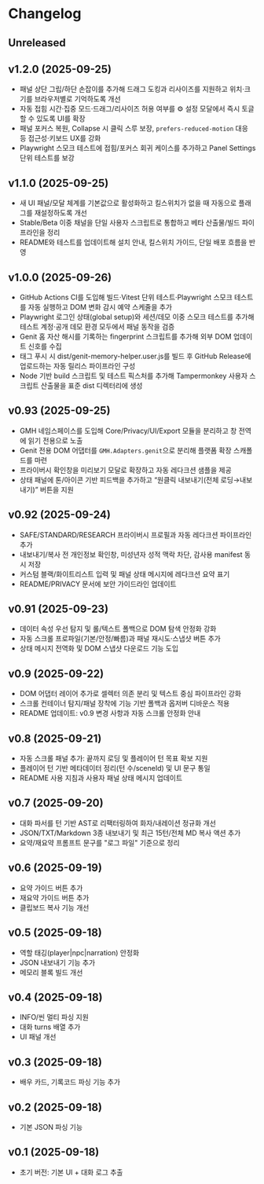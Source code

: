 # Changelog

## Unreleased

## v1.2.0 (2025-09-25)
- 패널 상단 그립/하단 손잡이를 추가해 드래그 도킹과 리사이즈를 지원하고 위치·크기를 브라우저별로 기억하도록 개선
- 자동 접힘 시간·집중 모드·드래그/리사이즈 허용 여부를 ⚙ 설정 모달에서 즉시 토글할 수 있도록 UI를 확장
- 패널 포커스 복원, Collapse 시 클릭 스루 보장, `prefers-reduced-motion` 대응 등 접근성·키보드 UX를 강화
- Playwright 스모크 테스트에 접힘/포커스 회귀 케이스를 추가하고 Panel Settings 단위 테스트를 보강

## v1.1.0 (2025-09-25)
- 새 UI 패널/모달 체계를 기본값으로 활성화하고 킬스위치가 없을 때 자동으로 플래그를 재설정하도록 개선
- Stable/Beta 이중 채널을 단일 사용자 스크립트로 통합하고 베타 산출물/빌드 파이프라인을 정리
- README와 테스트를 업데이트해 설치 안내, 킬스위치 가이드, 단일 배포 흐름을 반영

## v1.0.0 (2025-09-26)
- GitHub Actions CI를 도입해 빌드·Vitest 단위 테스트·Playwright 스모크 테스트를 자동 실행하고 DOM 변화 감시 예약 스케줄을 추가
- Playwright 로그인 상태(global setup)와 세션/데모 이중 스모크 테스트를 추가해 테스트 계정·공개 데모 환경 모두에서 패널 동작을 검증
- Genit 홈 자산 해시를 기록하는 fingerprint 스크립트를 추가해 외부 DOM 업데이트 신호를 수집
- 태그 푸시 시 dist/genit-memory-helper.user.js를 빌드 후 GitHub Release에 업로드하는 자동 릴리스 파이프라인 구성
- Node 기반 build 스크립트 및 테스트 픽스처를 추가해 Tampermonkey 사용자 스크립트 산출물을 표준 dist 디렉터리에 생성

## v0.93 (2025-09-25)
- GMH 네임스페이스를 도입해 Core/Privacy/UI/Export 모듈을 분리하고 창 전역에 읽기 전용으로 노출
- Genit 전용 DOM 어댑터를 `GMH.Adapters.genit`으로 분리해 플랫폼 확장 스캐폴드를 마련
- 프라이버시 확인창을 미리보기 모달로 확장하고 자동 레다크션 샘플을 제공
- 상태 패널에 톤/아이콘 기반 피드백을 추가하고 “원클릭 내보내기(전체 로딩→내보내기)” 버튼을 지원

## v0.92 (2025-09-24)
- SAFE/STANDARD/RESEARCH 프라이버시 프로필과 자동 레다크션 파이프라인 추가
- 내보내기/복사 전 개인정보 확인창, 미성년자 성적 맥락 차단, 감사용 manifest 동시 저장
- 커스텀 블랙/화이트리스트 입력 및 패널 상태 메시지에 레다크션 요약 표기
- README/PRIVACY 문서에 보안 가이드라인 업데이트

## v0.91 (2025-09-23)
- 데이터 속성 우선 탐지 및 롤/텍스트 폴백으로 DOM 탐색 안정화 강화
- 자동 스크롤 프로파일(기본/안정/빠름)과 패널 재시도·스냅샷 버튼 추가
- 상태 메시지 전역화 및 DOM 스냅샷 다운로드 기능 도입

## v0.9 (2025-09-22)
- DOM 어댑터 레이어 추가로 셀렉터 의존 분리 및 텍스트 중심 파이프라인 강화
- 스크롤 컨테이너 탐지/패널 장착에 기능 기반 폴백과 옵저버 디바운스 적용
- README 업데이트: v0.9 변경 사항과 자동 스크롤 안정화 안내

## v0.8 (2025-09-21)
- 자동 스크롤 패널 추가: 끝까지 로딩 및 플레이어 턴 목표 확보 지원
- 플레이어 턴 기반 메타데이터 정리(턴 수/sceneId) 및 UI 문구 통일
- README 사용 지침과 사용자 패널 상태 메시지 업데이트

## v0.7 (2025-09-20)
- 대화 파서를 턴 기반 AST로 리팩터링하여 화자/내레이션 정규화 개선
- JSON/TXT/Markdown 3종 내보내기 및 최근 15턴/전체 MD 복사 액션 추가
- 요약/재요약 프롬프트 문구를 "로그 파일" 기준으로 정리

## v0.6 (2025-09-19)
- 요약 가이드 버튼 추가
- 재요약 가이드 버튼 추가
- 클립보드 복사 기능 개선

## v0.5 (2025-09-18)
- 역할 태깅(player|npc|narration) 안정화
- JSON 내보내기 기능 추가
- 메모리 블록 빌드 개선

## v0.4 (2025-09-18)
- INFO/씬 멀티 파싱 지원
- 대화 turns 배열 추가
- UI 패널 개선

## v0.3 (2025-09-18)
- 배우 카드, 기록코드 파싱 기능 추가

## v0.2 (2025-09-18)
- 기본 JSON 파싱 기능

## v0.1 (2025-09-18)
- 초기 버전: 기본 UI + 대화 로그 추출
